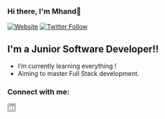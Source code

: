 ### Hi there, I'm Mhand👋

[![Website](https://img.shields.io/website?label=Portfolio&style=for-the-badge&url=https%3A%2F%2Fmhand.live)](https://mhand.live)
[![Twitter Follow](https://img.shields.io/badge/twitter-%231DA1F2.svg?&style=for-the-badge&logo=twitter&logoColor=white&url=https%3A%2F%2Ftwitter.com%2Fmhandmaous)](https://twitter.com/intent/follow?original_referer=https%3A%2F%2Fgithub.com%2Fmmaous&screen_name=mhandmaous)

## I'm a Junior Software Developer!!

- I’m currently learning everything !
- Aiming to master Full Stack development.

### Connect with me:

[<img align="left" alt="mhandmaous | LinkedIn" width="22px" src="./linkedin.png" />][linkedin]

<br />
<br/>

[website]: https://profile.mhand.live
[twitter]: https://twitter.com/mhandmaous
[linkedin]: https://linkedin.com/in/mhandmaous
